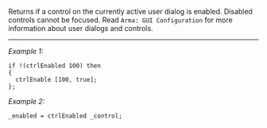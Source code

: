 Returns if a control on the currently active user dialog is enabled. Disabled controls cannot be focused. Read `Arma: GUI Configuration` for more information about user dialogs and controls.


---
*Example 1:*
```sqf
if !(ctrlEnabled 100) then
{
  ctrlEnable [100, true];
};
```

*Example 2:*
```sqf
_enabled = ctrlEnabled _control;
```